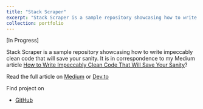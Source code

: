 ```yaml
---
title: "Stack Scraper"
excerpt: "Stack Scraper is a sample repository showcasing how to write impeccably clean code that will save your sanity. It is in correspondence to my Medium article.<br/><img src='/images/clean_code.png' width='300'>"
collection: portfolio
---
```


[In Progress]

Stack Scraper is a sample repository showcasing how to write impeccably clean code that
will save your sanity. It is in correspondence to my Medium article [How to Write
Impeccably Clean Code That Will Save Your Sanity](https://)?

Read the full article on [Medium](https://) or [Dev.to](https://)

Find project on

- [GitHub](https://github.com/ashu-tosh-kumar/stack-scraper)

